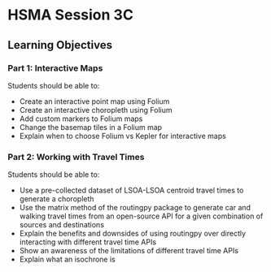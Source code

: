 # HSMA Session 3C

## Learning Objectives

### Part 1: Interactive Maps

Students should be able to:

- Create an interactive point map using Folium
- Create an interactive choropleth using Folium
- Add custom markers to Folium maps
- Change the basemap tiles in a Folium map
- Explain when to choose Folium vs Kepler for interactive maps

### Part 2: Working with Travel Times

Students should be able to:

- Use a pre-collected dataset of LSOA-LSOA centroid travel times to generate a choropleth
- Use the matrix method of the routingpy package to generate car and walking travel times from an open-source API for a given combination of sources and destinations
- Explain the benefits and downsides of using routingpy over directly interacting with different travel time APIs
- Show an awareness of the limitations of different travel time APIs
- Explain what an isochrone is
